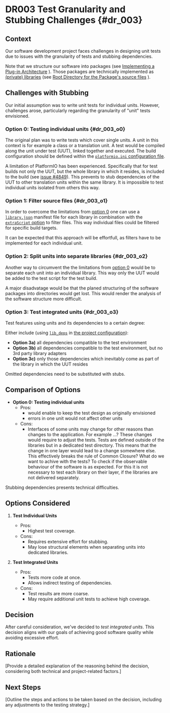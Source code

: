 # DR003 Test Granularity and Stubbing Challenges {#dr_003}

## Context

Our software development project faces challenges in designing unit tests due to issues with the granularity of tests and stubbing dependencies.

Note that we structure our software into packages (see 
[Implementing a Plug-in Architecture](<\ref plugin_architecture> "Implementing a Plug-in Architecture")
).
Those packages are technically implemented as [(private) libraries][3] (see 
[Root Directory for the Package's source files](<\ref dr_002> "Root Directory for the Package's source files")
).

[3]: https://docs.platformio.org/en/latest/projectconf/sections/platformio/options/directory/lib_dir.html#lib-dir "documentation of `lib_dir`"

## Challenges with Stubbing

Our initial assumption was to write unit tests for individual units.
However, challenges arose, particularly regarding the granularity of "unit" tests envisioned.

### Option 0: Testing individual units {#dr_003_o0}

The original plan was to write tests which cover single units.
A unit in this context is for example a class or a translation unit.
A test would be compiled along the unit under test (UUT), linked together and executed.
The build configuration should be defined within the [`platformio.ini` configuration file][1].

A limitation of PlatformIO has been experienced.
Specifically that for test builds not only the UUT, but the whole library in which it resides, is included to the build (see [issue #4849][2]).
This prevents to stub dependencies of the UUT to other translation units within the same library.
It is impossible to test individual units isolated from others this way.

[1]: https://docs.platformio.org/en/latest/projectconf/#platformio-ini-project-configuration-file
[2]: https://github.com/platformio/platformio-core/issues/4849 "Library Dependency Finder (LDF) adds too many files when testing (pio test)"

### Option 1: Filter source files {#dr_003_o1}

In order to overcome the limitations from 
[option 0](<\ref dr_003_o1> "option 0")
one can use a [`library.json`][JSON] manifest file for each library in combination with the [`extraScript` option][4] to filter files.
This way individual files could be filtered for specific build targets.

It can be expected that this approach will be effortfull, as filters have to be implemented for each individual unit.

[JSON]: https://docs.platformio.org/en/latest/manifests/library-json/index.html "PlatformIO documentation of manifest file"
[4]: https://docs.platformio.org/en/latest/manifests/library-json/fields/build/extrascript.html "documentation of `extraScript`"

### Option 2: Split units into separate libraries {#dr_003_o2}

Another way to circumvent the the limitations from 
[option 0](<\ref dr_003_o1> "option 0")
would be to separate each unit into an individual library.
This way only the UUT would be added to the test script for the test build.

A major disadvatage would be that the planed structuring of the software packages into directories would get lost.
This would render the analysis of the software structure more difficult.

### Option 3: Test integrated units {#dr_003_o3}

Test features using units and its dependencies to a certain degree:

Either include (using [`lib_deps`][5] in [the project configuration][1]):

- **Option 3a)** all dependencies compatible to the test environment
- **Option 3b)** all dependencies compatible to the test environment, but no 3rd party library adapters
- **Option 3c)** only those dependencies which inevitably come as part of the library in which the UUT resides

Omitted dependencies need to be substituted with stubs.

[5]: https://docs.platformio.org/en/latest/projectconf/sections/env/options/library/lib_deps.html "documentation of `lib_deps`"

## Comparison of Options

- **Option 0: Testing individual units** 
  - Pros:
    - would enable to keep the test design as originally envisioned
    - errors in one unit would not affect other units
  - Cons:
    - Interfaces of some units may change for other reasons than changes to the application.
      For example ...?
      These changes would require to adjust the tests.
      Tests are defined outside of the libraries but in a dedicated test directory.
      This means that the change in one layer would lead to a change somewhere else. This effectively breaks the rule of Common Closure?
      What do we want to achive with the tests? To check if the observable behaviour of the software is as expected. For this it is not necessary to test each library on their layer, if the libraries are not delivered separately.

Stubbing dependencies presents technical difficulties.

## Options Considered

1. **Test Individual Units**
   - Pros:
     - Highest test coverage.
   - Cons:
     - Requires extensive effort for stubbing.
     - May lose structural elements when separating units into dedicated libraries.

2. **Test Integrated Units**
   - Pros:
     - Tests more code at once.
     - Allows indirect testing of dependencies.
   - Cons:
     - Test results are more coarse.
     - May require additional unit tests to achieve high coverage.

## Decision

After careful consideration, we've decided to *test integrated units*. This decision aligns with our goals of achieving good software quality while avoiding excessive effort.

## Rationale


[Provide a detailed explanation of the reasoning behind the decision, considering both technical and project-related factors.]

## Next Steps

[Outline the steps and actions to be taken based on the decision, including any adjustments to the testing strategy.]


